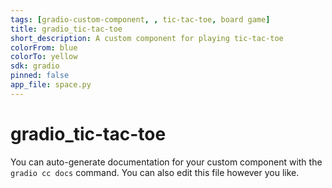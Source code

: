 ```yaml
---
tags: [gradio-custom-component, , tic-tac-toe, board game]
title: gradio_tic-tac-toe
short_description: A custom component for playing tic-tac-toe
colorFrom: blue
colorTo: yellow
sdk: gradio
pinned: false
app_file: space.py
---
```


# gradio_tic-tac-toe

You can auto-generate documentation for your custom component with the `gradio cc docs` command.
You can also edit this file however you like.
